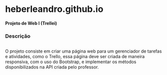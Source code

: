 # heberleandro.github.io 

<h4> Projeto de Web I <strong>(Trellei)</strong></h4>
  
<h3> Descrição </h3>
<pre></pre>
  O projeto consiste em criar uma página web para um gerenciador de tarefas e atividades, como o Trello, essa página deve ser criada de maneira responsiva, com o uso do Bootstrap, e implementar os métodos disponibilizados na API criada pelo professor.
